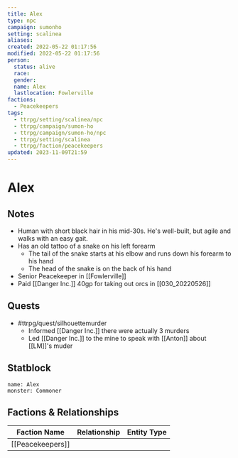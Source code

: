 ```yaml
---
title: Alex
type: npc
campaign: sumonho
setting: scalinea
aliases: 
created: 2022-05-22 01:17:56
modified: 2022-05-22 01:17:56
person:
  status: alive
  race: 
  gender: 
  name: Alex
  lastlocation: Fowlerville
factions:
  - Peacekeepers
tags:
  - ttrpg/setting/scalinea/npc
  - ttrpg/campaign/sumon-ho
  - ttrpg/campaign/sumon-ho/npc
  - ttrpg/setting/scalinea
  - ttrpg/faction/peacekeepers
updated: 2023-11-09T21:59
---
```


# Alex

## Notes
- Human with short black hair in his mid-30s. He's well-built, but agile and walks with an easy gait. 
- Has an old tattoo of a snake on his left forearm
	- The tail of the snake starts at his elbow and runs down his forearm to his hand
	- The head of the snake is on the back of his hand
- Senior Peacekeeper in [[Fowlerville]]
- Paid [[Danger Inc.]] 40gp for taking out orcs in [[030_20220526]]

## Quests
- #ttrpg/quest/silhouettemurder 
	- Informed [[Danger Inc.]] there were actually 3 murders
	- Led [[Danger Inc.]] to the mine to speak with [[Anton]] about [[LM]]'s muder


## Statblock

```statblock
name: Alex
monster: Commoner
```


## Factions & Relationships
| Faction Name | Relationship | Entity Type |
| ------------ |:------------:| ----------- |
| [[Peacekeepers]] | | |
